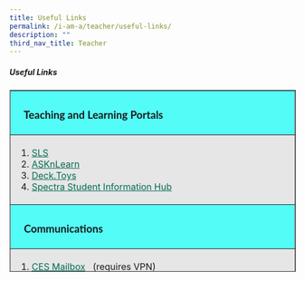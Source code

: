 ```yaml
---
title: Useful Links
permalink: /i-am-a/teacher/useful-links/
description: ""
third_nav_title: Teacher
---
```

##### Useful Links


<table border="1" width="600" cellspacing="1" cellpadding="1" style="box-sizing: inherit; border-collapse: collapse; border-spacing: 0px; max-width: 100%; height: 319px; width: 856.333px;"><tbody style="box-sizing: inherit;"><tr style="box-sizing: inherit; background: rgb(255, 255, 255); height: 15px;"><td style="box-sizing: inherit; padding: 5px 10px; width: 593.333px; height: 15px; background-color: rgb(83, 252, 247);"><h3 style="box-sizing: inherit; font-family: Lato, sans-serif;"><span style="box-sizing: inherit; font-size: 14pt;"><strong style="box-sizing: inherit; font-weight: bold;">&nbsp; &nbsp;Teaching and Learning Portals</strong></span></h3></td></tr><tr style="box-sizing: inherit; background: rgb(230, 230, 230); height: 15px;"><td style="box-sizing: inherit; padding: 5px 10px; width: 593.333px; height: 15px;"><ol style="box-sizing: inherit;"><li style="box-sizing: inherit;"><a href="https://vle.learning.moe.edu.sg/login" target="_blank" rel="noopener noreferrer" style="box-sizing: inherit; background-color: transparent; transition: all 0.25s ease-in-out 0s; text-decoration: underline; color: rgb(0, 107, 81);">SLS</a></li><li style="box-sizing: inherit;"><a href="https://lms.asknlearn.com/LMS/Login_main.aspx" style="box-sizing: inherit; background-color: transparent; transition: all 0.25s ease-in-out 0s; text-decoration: underline; color: rgb(0, 107, 81);">ASKnLearn</a></li><li style="box-sizing: inherit;"><a href="https://deck.toys/" style="box-sizing: inherit; background-color: transparent; transition: all 0.25s ease-in-out 0s; text-decoration: underline; color: rgb(0, 107, 81);">Deck.Toys</a></li><li style="box-sizing: inherit;"><a href="https://sites.google.com/moe.edu.sg/spectra-student-info-hub/home" target="_blank" rel="noopener noreferrer" style="box-sizing: inherit; background-color: transparent; transition: all 0.25s ease-in-out 0s; text-decoration: underline; color: rgb(0, 107, 81);">Spectra Student Information Hub</a></li></ol></td></tr><tr style="box-sizing: inherit; background: rgb(255, 255, 255); height: 15px;"><td style="box-sizing: inherit; padding: 5px 10px; width: 593.333px; height: 15px; background-color: rgb(83, 252, 247);"><h3 style="box-sizing: inherit; font-family: Lato, sans-serif;"><span style="box-sizing: inherit; font-size: 14pt;"><strong style="box-sizing: inherit; font-weight: bold;">&nbsp; &nbsp;Communications</strong></span></h3></td></tr><tr style="box-sizing: inherit; background: rgb(230, 230, 230); height: 90px;"><td style="box-sizing: inherit; padding: 5px 10px; width: 593.333px; height: 90px;"><ol style="box-sizing: inherit;"><li style="box-sizing: inherit;"><a href="https://schools.gov.sg/owa/auth/logon.aspx?replaceCurrent=1&amp;url=https%3a%2f%2fschools.gov.sg%2fowa" target="_blank" rel="noopener noreferrer" style="box-sizing: inherit; background-color: transparent; transition: all 0.25s ease-in-out 0s; text-decoration: underline; color: rgb(0, 107, 81);">CES Mailbox</a>&nbsp; &nbsp;(requires VPN)</li><li style="box-sizing: inherit;"><a href="https://icon.moe.edu.sg/" style="box-sizing: inherit; background-color: transparent; transition: all 0.25s ease-in-out 0s; text-decoration: underline; color: rgb(0, 107, 81);">iCON 2.0</a></li><li style="box-sizing: inherit;"><a href="https://pg.moe.edu.sg/" style="box-sizing: inherit; background-color: transparent; transition: all 0.25s ease-in-out 0s; text-decoration: underline; color: rgb(0, 107, 81);">Parents Gateway</a></li></ol></td></tr><tr style="box-sizing: inherit; background: rgb(255, 255, 255); height: 23px;"><td style="box-sizing: inherit; padding: 5px 10px; width: 593.333px; height: 23px; background-color: rgb(83, 252, 247);"><h3 style="box-sizing: inherit; font-family: Lato, sans-serif;">&nbsp; &nbsp;Administration</h3></td></tr><tr style="box-sizing: inherit; background: rgb(230, 230, 230); height: 23px;"><td style="box-sizing: inherit; padding: 5px 10px; width: 593.333px; height: 23px;"><ol style="box-sizing: inherit;"><li style="box-sizing: inherit;"><a href="https://scmobile.moe.edu.sg/login" target="_blank" rel="noopener noreferrer" style="box-sizing: inherit; background-color: transparent; transition: all 0.25s ease-in-out 0s; text-decoration: underline; color: rgb(0, 107, 81);">SC Mobile</a></li><li style="box-sizing: inherit;"><a href="http://10.163.112.140/" target="_blank" rel="noopener noreferrer" style="box-sizing: inherit; background-color: transparent; transition: all 0.25s ease-in-out 0s; text-decoration: underline; color: rgb(0, 107, 81);">SSIS (Spectra Student Information System)</a></li><li style="box-sizing: inherit;"><a href="https://rbs.avero-tech.com/" style="box-sizing: inherit; background-color: transparent; transition: all 0.25s ease-in-out 0s; text-decoration: underline; color: rgb(0, 107, 81);">Room Booking System (RBS)</a>&nbsp; &nbsp;(log in via MIMS)</li><li style="box-sizing: inherit;"><a href="http://10.163.112.142/TimeSolution/SignIn.aspx" target="_blank" rel="noopener noreferrer" style="box-sizing: inherit; background-color: transparent; transition: all 0.25s ease-in-out 0s; text-decoration: underline; color: rgb(0, 107, 81);">Spectra HR System</a></li><li style="box-sizing: inherit;"><a href="https://idp.mims.moe.gov.sg/nidp/saml2/sso" target="_blank" rel="noopener noreferrer" style="box-sizing: inherit; background-color: transparent; transition: all 0.25s ease-in-out 0s; text-decoration: underline; color: rgb(0, 107, 81);">SSOE2 MIMS Login</a>&nbsp; &nbsp;(requires VPN)</li><li style="box-sizing: inherit;"><a href="https://www.hrp.gov.sg/" target="_blank" rel="noopener noreferrer" style="box-sizing: inherit; background-color: transparent; transition: all 0.25s ease-in-out 0s; text-decoration: underline; color: rgb(0, 107, 81);">Human Resource Portal (HRP)</a></li><li style="box-sizing: inherit;"><a href="https://schoolcockpit.moe.gov.sg/" target="_blank" rel="noopener noreferrer" style="box-sizing: inherit; background-color: transparent; transition: all 0.25s ease-in-out 0s; text-decoration: underline; color: rgb(0, 107, 81);">School Cockpit Plus</a>&nbsp; &nbsp;(use Internet Explorer) (requires VPN)</li><li style="box-sizing: inherit;"><a href="https://pacgov.agd.gov.sg/" target="_blank" rel="noopener noreferrer" style="box-sizing: inherit; background-color: transparent; transition: all 0.25s ease-in-out 0s; text-decoration: underline; color: rgb(0, 107, 81);">Pac@Gov&nbsp;</a></li><li style="box-sizing: inherit;"><a href="http://intranet.moe.gov.sg/" style="box-sizing: inherit; background-color: transparent; transition: all 0.25s ease-in-out 0s; text-decoration: underline; color: rgb(0, 107, 81);">MOE Intranet</a>&nbsp; &nbsp;(requires VPN)</li><li style="box-sizing: inherit;"><a href="https://sites.google.com/moe.edu.sg/spectra-student-info-hub/teachers-only" target="_blank" rel="noopener noreferrer" style="box-sizing: inherit; background-color: transparent; transition: all 0.25s ease-in-out 0s; text-decoration: underline; color: rgb(0, 107, 81);">SM Log</a>&nbsp; &nbsp;(only for authorised Spectra staff)</li></ol></td></tr><tr style="box-sizing: inherit; background: rgb(255, 255, 255); height: 23px;"><td style="box-sizing: inherit; padding: 5px 10px; width: 593.333px; height: 23px; background-color: rgb(83, 252, 247);"><h3 style="box-sizing: inherit; font-family: Lato, sans-serif;">&nbsp;&nbsp;Examination and Result Matters</h3></td></tr><tr style="box-sizing: inherit; background: rgb(230, 230, 230); height: 23px;"><td style="box-sizing: inherit; padding: 5px 10px; width: 593.333px; height: 23px;"><ol style="box-sizing: inherit;"><li style="box-sizing: inherit;"><a href="https://iexams.seab.gov.sg/" target="_blank" rel="noopener noreferrer" style="box-sizing: inherit; background-color: transparent; transition: all 0.25s ease-in-out 0s; text-decoration: underline; color: rgb(0, 107, 81);">SEAB iExams</a>&nbsp; &nbsp;(requires VPN)</li><li style="box-sizing: inherit;"><a href="https://schoolcockpit.moe.edu.sg/login" target="_blank" rel="noopener noreferrer" style="box-sizing: inherit; background-color: transparent; transition: all 0.25s ease-in-out 0s; text-decoration: underline; color: rgb(0, 107, 81);">School Cockpit 2.0 (for Result Entry via Google Chrome)</a></li></ol></td></tr><tr style="box-sizing: inherit; background: rgb(255, 255, 255); height: 23px;"><td style="box-sizing: inherit; padding: 5px 10px; width: 593.333px; height: 23px; background-color: rgb(83, 252, 247);"><h3 style="box-sizing: inherit; font-family: Lato, sans-serif;">&nbsp; &nbsp;Professional Learning and Development</h3></td></tr><tr style="box-sizing: inherit; background: rgb(230, 230, 230); height: 23px;"><td style="box-sizing: inherit; padding: 5px 10px; width: 593.333px; height: 23px;"><ol style="box-sizing: inherit;"><li style="box-sizing: inherit;"><a href="https://sites.google.com/moe.edu.sg/spectra-pd/home" target="_blank" rel="noopener noreferrer" style="box-sizing: inherit; background-color: transparent; transition: all 0.25s ease-in-out 0s; text-decoration: underline; color: rgb(0, 107, 81);">Spectra Skilful Teacher</a></li><li style="box-sizing: inherit;"><a href="https://traisi.moe.gov.sg/" target="_blank" rel="noopener noreferrer" style="box-sizing: inherit; background-color: transparent; transition: all 0.25s ease-in-out 0s; text-decoration: underline; color: rgb(0, 107, 81);">TRAISI&nbsp;</a></li><li style="box-sizing: inherit;"><a href="https://registry.opal.moe.edu.sg/cas/login?service=https%3A%2F%2Fopal.moe.edu.sg%2Fstp%2F" target="_blank" rel="noopener noreferrer" style="box-sizing: inherit; background-color: transparent; transition: all 0.25s ease-in-out 0s; text-decoration: underline; color: rgb(0, 107, 81);">STP</a></li><li style="box-sizing: inherit;"><a href="http://intranet.moe.gov.sg/etd/Pages/sls.aspx" target="_blank" rel="noopener noreferrer" style="box-sizing: inherit; background-color: transparent; transition: all 0.25s ease-in-out 0s; text-decoration: underline; color: rgb(0, 107, 81);">SLS Info for Teachers</a></li><li style="box-sizing: inherit;"><a href="https://www.opal2.moe.edu.sg/" style="box-sizing: inherit; background-color: transparent; transition: all 0.25s ease-in-out 0s; text-decoration: underline; color: rgb(0, 107, 81);">OPAL 2.0</a></li><li style="box-sizing: inherit;"><a href="http://intranet.moe.gov.sg/hronline/Pages/Home.aspx" target="_blank" rel="noopener noreferrer" style="box-sizing: inherit; background-color: transparent; transition: all 0.25s ease-in-out 0s; text-decoration: underline; color: rgb(0, 107, 81);">HR Online&nbsp;</a></li><li style="box-sizing: inherit;"><a href="https://www.schoolbag.sg/" target="_blank" rel="noopener noreferrer" style="box-sizing: inherit; background-color: transparent; transition: all 0.25s ease-in-out 0s; text-decoration: underline; color: rgb(0, 107, 81);">Schoolbag&nbsp;</a></li><li style="box-sizing: inherit;"><a href="https://sites.google.com/moe.edu.sg/personaliseddigitallearningpro/home?authuser=1" style="box-sizing: inherit; background-color: transparent; transition: all 0.25s ease-in-out 0s; text-decoration: underline; color: rgb(0, 107, 81);">PDLP Home Page</a></li><li style="box-sizing: inherit;"><a href="https://sites.google.com/moe.edu.sg/personaliseddigitallearningpro/digital-literacy?authuser=1" style="box-sizing: inherit; background-color: transparent; transition: all 0.25s ease-in-out 0s; text-decoration: underline; color: rgb(0, 107, 81);">Digital Literacy</a></li><li style="box-sizing: inherit;"><a href="https://ictconnection.moe.edu.sg/" target="_blank" rel="noopener noreferrer" style="box-sizing: inherit; background-color: transparent; transition: all 0.25s ease-in-out 0s; text-decoration: underline; color: rgb(0, 107, 81);">ICT Connection</a></li></ol></td></tr><tr style="box-sizing: inherit; background: rgb(255, 255, 255); height: 23px;"><td style="box-sizing: inherit; padding: 5px 10px; width: 593.333px; height: 23px; background-color: rgb(83, 252, 247);"><h3 style="box-sizing: inherit; font-family: Lato, sans-serif;">&nbsp; &nbsp; Staff Well-Being</h3></td></tr><tr style="box-sizing: inherit; background: rgb(230, 230, 230); height: 23px;"><td style="box-sizing: inherit; padding: 5px 10px; width: 593.333px; height: 23px;"><ol style="box-sizing: inherit;"><li style="box-sizing: inherit;"><a href="https://academyofsingaporeteachers-moe-edu-sg.cwp.sg/olive" target="_blank" rel="noopener noreferrer" style="box-sizing: inherit; background-color: transparent; transition: all 0.25s ease-in-out 0s; text-decoration: underline; color: rgb(0, 107, 81);">OLive Staff Well-Being</a></li><li style="box-sizing: inherit;"><a href="https://academyofsingaporeteachers-moe-edu-sg.cwp.sg/olive/icare" target="_blank" rel="noopener noreferrer" style="box-sizing: inherit; background-color: transparent; transition: all 0.25s ease-in-out 0s; text-decoration: underline; color: rgb(0, 107, 81);">iCare</a></li><li style="box-sizing: inherit;"><a href="https://www.mesrc.net/" target="_blank" rel="noopener noreferrer" style="box-sizing: inherit; background-color: transparent; transition: all 0.25s ease-in-out 0s; text-decoration: underline; color: rgb(0, 107, 81);">MESRC</a></li></ol></td></tr></tbody></table>